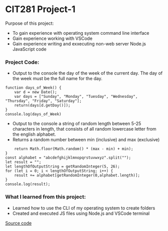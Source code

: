 # CIT281 Project-1

Purpose of this project: 
- To gain experience with operating system command line interface 
- Gain experience working with VSCode
- Gain experience writing and exxecuting non-web server Node.js JavaScript code 

### Project Code:
- Output to the console the day of the week of the current day. The day of the week must be the full name for the day.
```
function days_of_Week() {
    var d = new Date();
    var days = ["Sunday", "Monday", "Tuesday", "Wednesday", "Thursday", "Friday", "Saturday"];
    return(days[d.getDay()]);
}
console.log(days_of_Week)
```


- Output to the console a string of random length between 5-25 characters in length, that consists of all random lowercase letter from the english alphabet. 
- Returns a random number between min (inclusive) and max (exclusive)


``` function getRandomInteger(min, max) {
    return Math.floor(Math.random() * (max - min) + min);
}
const alphabet = "abcdefghijklmnopqrstuvwxyz".split("");
let result = "";
let lengthOfOutputString = getRandomInteger(5, 26);
for (let i = 0; i < lengthOfOutputString; i++) {
    result += alphabet[getRandomInteger(0,alphabet.length)];
}
console.log(result);
```

### What I learned from this project:
- Learned how to use the CLI of my operating system to create folders 
- Created and executed JS files using Node.js and VSCode terminal


[Source code](https://ruichen11.github.io/Ruichen11.CIT-Minor/)
